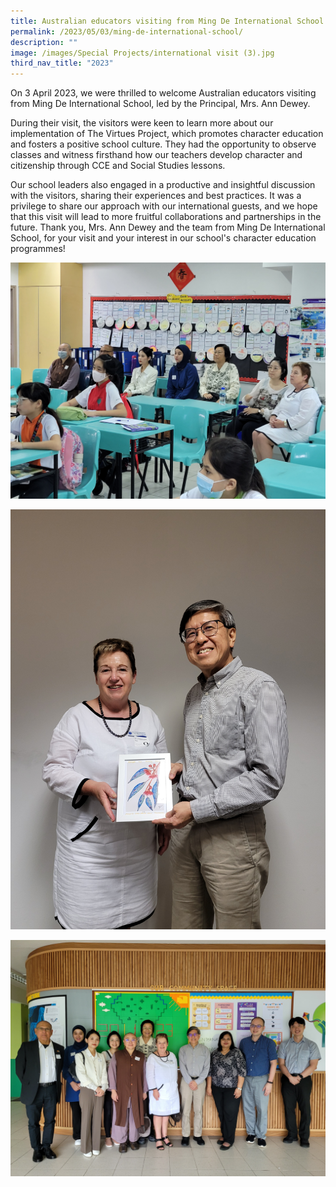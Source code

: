 ```yaml
---
title: Australian educators visiting from Ming De International School
permalink: /2023/05/03/ming-de-international-school/
description: ""
image: /images/Special Projects/international visit (3).jpg
third_nav_title: "2023"
---
```

On 3 April 2023, we were thrilled to welcome Australian educators visiting from Ming De International School, led by the Principal, Mrs. Ann Dewey.

During their visit, the visitors were keen to learn more about our implementation of The Virtues Project, which promotes character education and fosters a positive school culture. They had the opportunity to observe classes and witness firsthand how our teachers develop character and citizenship through CCE and Social Studies lessons.

Our school leaders also engaged in a productive and insightful discussion with the visitors, sharing their experiences and best practices. It was a privilege to share our approach with our international guests, and we hope that this visit will lead to more fruitful collaborations and partnerships in the future. Thank you, Mrs. Ann Dewey and the team from Ming De International School, for your visit and your interest in our school's character education programmes!

![](/images/Special%20Projects/international%20visit%20(1).jpg)

![](/images/Special%20Projects/international%20visit%20(2).jpg)

![](/images/Special%20Projects/international%20visit%20(3).jpg)